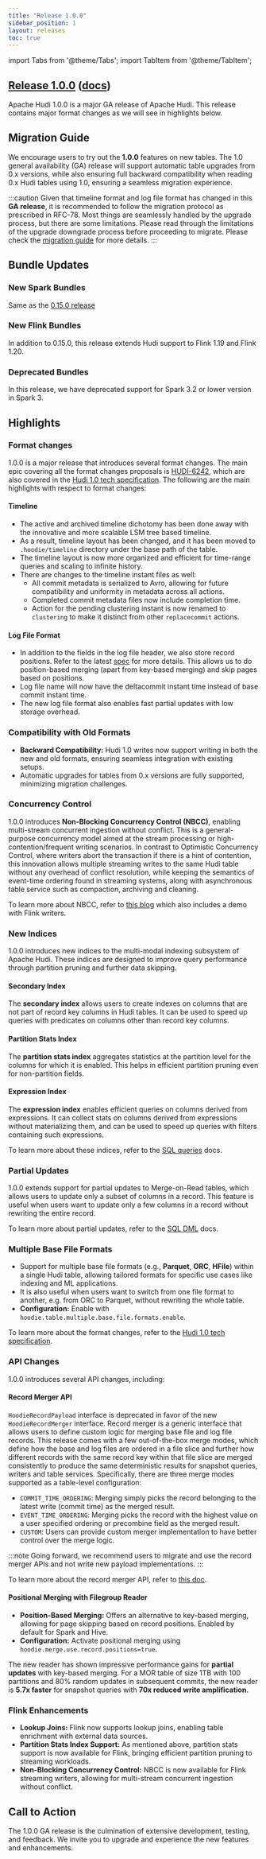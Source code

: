 ```yaml
---
title: "Release 1.0.0"
sidebar_position: 1
layout: releases
toc: true
---
```


import Tabs from '@theme/Tabs';
import TabItem from '@theme/TabItem';

## [Release 1.0.0](https://github.com/apache/hudi/releases/tag/release-1.0.0) ([docs](/docs/next/quick-start-guide))

Apache Hudi 1.0.0 is a major GA release of Apache Hudi. This release contains major format changes as we will see in
highlights below.

## Migration Guide

We encourage users to try out the **1.0.0** features on new tables. The 1.0 general availability (GA) release will
support automatic table upgrades from 0.x versions, while also ensuring full backward compatibility when reading 0.x
Hudi tables using 1.0, ensuring a seamless migration experience.

:::caution
Given that timeline format and log file format has changed in this **GA release**, it is recommended to follow the
migration protocol as prescribed in RFC-78. Most things are seamlessly handled by the upgrade process, but there are
some limitations. Please read through the limitations of the upgrade downgrade process before proceeding to migrate.
Please check the [migration guide](/docs/next/deployment) for more details.
:::

## Bundle Updates

### New Spark Bundles

Same as the [0.15.0 release](/docs/releases/release-0.15.0#new-spark-bundles)

### New Flink Bundles

In addition to 0.15.0, this release extends Hudi support to Flink 1.19 and Flink 1.20.

### Deprecated Bundles

In this release, we have deprecated support for Spark 3.2 or lower version in Spark 3.

## Highlights

### Format changes

1.0.0 is a major release that introduces several format changes. The main epic covering all the format changes proposals
is [HUDI-6242](https://issues.apache.org/jira/browse/HUDI-6242), which are also covered in the [Hudi 1.0 tech specification](/tech-specs-1point0).
The following are the main highlights with respect to format changes:

#### Timeline

- The active and archived timeline dichotomy has been done away with the innovative and more scalable LSM tree based
  timeline.
- As a result, timeline layout has been changed, and it has been moved to `.hoodie/timeline` directory under the base
  path of the table.
- The timeline layout is now more organized and efficient for time-range queries and scaling to infinite history.
- There are changes to the timeline instant files as well:
    - All commit metadata is serialized to Avro, allowing for future compatibility and uniformity in metadata across all
      actions.
    - Completed commit metadata files now include completion time.
    - Action for the pending clustering instant is now renamed to `clustering` to make it distinct from other
      `replacecommit` actions.

#### Log File Format

- In addition to the fields in the log file header, we also store record positions. Refer to the
  latest [spec](/tech-specs-1point0#log-format) for more details. This allows us to do position-based merging (apart
  from key-based merging) and skip pages based on positions.
- Log file name will now have the deltacommit instant time instead of base commit instant time.
- The new log file format also enables fast partial updates with low storage overhead.

### Compatibility with Old Formats

- **Backward Compatibility:** Hudi 1.0 writes now support writing in both the new and old formats, ensuring seamless
  integration with existing setups.
- Automatic upgrades for tables from 0.x versions are fully supported, minimizing migration challenges.

### Concurrency Control

1.0.0 introduces **Non-Blocking Concurrency Control (NBCC)**, enabling multi-stream concurrent ingestion without
conflict. This is a general-purpose concurrency model aimed at the stream processing or high-contention/frequent writing
scenarios. In contrast to Optimistic Concurrency Control, where writers abort the transaction if there is a hint of
contention, this innovation allows multiple streaming writes to the same Hudi table without any overhead of conflict
resolution, while keeping the semantics of event-time ordering found in streaming systems, along with asynchronous table
service such as compaction, archiving and cleaning.

To learn more about NBCC, refer to [this blog](/blog/2024/12/06/non-blocking-concurrency-control) which also includes a demo with Flink writers.

### New Indices

1.0.0 introduces new indices to the multi-modal indexing subsystem of Apache Hudi. These indices are designed to improve
query performance through partition pruning and further data skipping.

#### Secondary Index

The **secondary index** allows users to create indexes on columns that are not part of record key columns in Hudi
tables. It can be used to speed up queries with predicates on columns other than record key columns.

#### Partition Stats Index

The **partition stats index** aggregates statistics at the partition level for the columns for which it is enabled. This
helps in efficient partition pruning even for non-partition fields.

#### Expression Index

The **expression index** enables efficient queries on columns derived from expressions. It can collect stats on columns
derived from expressions without materializing them, and can be used to speed up queries with filters containing such
expressions.

To learn more about these indices, refer to the [SQL queries](/docs/next/sql_queries#snapshot-query-with-index-acceleration) docs.

### Partial Updates

1.0.0 extends support for partial updates to Merge-on-Read tables, which allows users to update only a subset of columns
in a record. This feature is useful when users want to update only a few columns in a record without rewriting the
entire record.

To learn more about partial updates, refer to the [SQL DML](/docs/next/sql_dml#merge-into-partial-update) docs.

### Multiple Base File Formats

- Support for multiple base file formats (e.g., **Parquet**, **ORC**, **HFile**) within a single Hudi table, allowing
  tailored formats for specific use cases like indexing and ML applications.
- It is also useful when users want to switch from one file
  format to another, e.g. from ORC to Parquet, without rewriting the whole table.
- **Configuration:** Enable with `hoodie.table.multiple.base.file.formats.enable`.

To learn more about the format changes, refer to the [Hudi 1.0 tech specification](/tech-specs-1point0).

### API Changes

1.0.0 introduces several API changes, including:

#### Record Merger API

`HoodieRecordPayload` interface is deprecated in favor of the new `HoodieRecordMerger` interface. Record merger is a
generic interface that allows users to define custom logic for merging base file and log file records. This release
comes with a few out-of-the-box merge modes, which define how the base and log files are ordered in a file slice and
further how different records with the same record key within that file slice are merged consistently to produce the
same deterministic results for snapshot queries, writers and table services. Specifically, there are three merge modes
supported as a table-level configuration:

- `COMMIT_TIME_ORDERING`: Merging simply picks the record belonging to the latest write (commit time) as the merged
  result.
- `EVENT_TIME_ORDERING`: Merging picks the record with the highest value on a user specified ordering or precombine
  field as the merged result.
- `CUSTOM`: Users can provide custom merger implementation to have better control over the merge logic.

:::note
Going forward, we recommend users to migrate and use the record merger APIs and not write new payload implementations.
:::

To learn more about the record merger API, refer to [this doc](/docs/next/record_merger).

#### Positional Merging with Filegroup Reader

- **Position-Based Merging:** Offers an alternative to key-based merging, allowing for page skipping based on record
  positions. Enabled by default for Spark and Hive.
- **Configuration:** Activate positional merging using `hoodie.merge.use.record.positions=true`.

The new reader has shown impressive performance gains for **partial updates** with key-based merging. For a MOR table of
size 1TB with 100 partitions and 80% random updates in subsequent commits, the new reader is **5.7x faster** for
snapshot queries with **70x reduced write amplification**.

### Flink Enhancements

- **Lookup Joins:** Flink now supports lookup joins, enabling table enrichment with external data sources.
- **Partition Stats Index Support:** As mentioned above, partition stats support is now available for Flink, bringing
  efficient partition pruning to streaming workloads.
- **Non-Blocking Concurrency Control:** NBCC is now available for Flink streaming writers, allowing for multi-stream
  concurrent ingestion without conflict.

## Call to Action

The 1.0.0 GA release is the culmination of extensive development, testing, and feedback. We invite you to upgrade and
experience the new features and enhancements.
